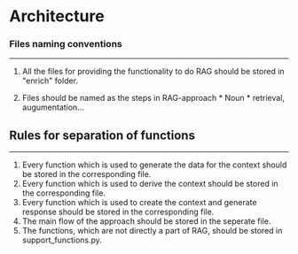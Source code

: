 Architecture
============

### Files naming conventions
------------------------
1. All the files for providing the functionality to do RAG should be stored in "enrich" folder.

2. Files should be named as the steps in RAG-approach
        * Noun
            * retrieval, augumentation...

## Rules for separation of functions
------------------------
1. Every function which is used to generate the data for the context should be stored in the corresponding file.
2. Every function which is used to derive the context should be stored in the corresponding file.
3. Every function which is used to create the context and generate response should be stored in the corresponding file.
4. The main flow of the approach should be stored in the seperate file.
5. The functions, which are not directly a part of RAG, should be stored in support_functions.py.





